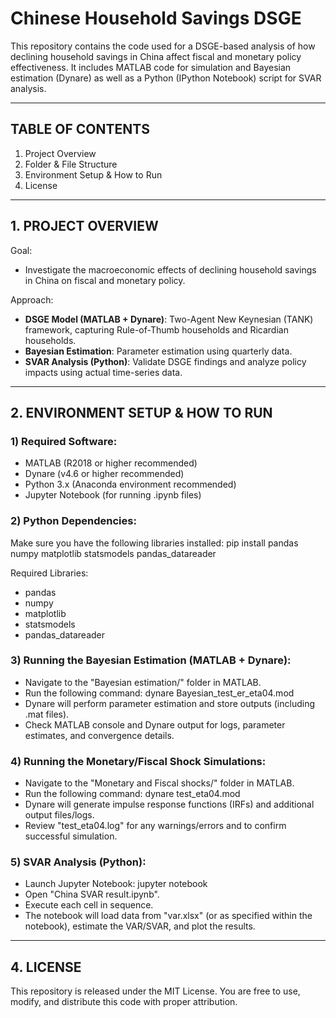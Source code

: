# Chinese Household Savings DSGE

This repository contains the code used for a DSGE-based analysis of how declining household savings in China affect fiscal and monetary policy effectiveness. It includes MATLAB code for simulation and Bayesian estimation (Dynare) as well as a Python (IPython Notebook) script for SVAR analysis.

--------------------------------
## TABLE OF CONTENTS
1. Project Overview
2. Folder & File Structure
3. Environment Setup & How to Run
4. License

--------------------------------
## 1. PROJECT OVERVIEW

Goal:
- Investigate the macroeconomic effects of declining household savings in China on fiscal and monetary policy.

Approach:
- **DSGE Model (MATLAB + Dynare)**: Two-Agent New Keynesian (TANK) framework, capturing Rule-of-Thumb households and Ricardian households.
- **Bayesian Estimation**: Parameter estimation using quarterly data.
- **SVAR Analysis (Python)**: Validate DSGE findings and analyze policy impacts using actual time-series data.

--------------------------------
## 2. ENVIRONMENT SETUP & HOW TO RUN

### 1) Required Software:
   - MATLAB (R2018 or higher recommended)
   - Dynare (v4.6 or higher recommended)
   - Python 3.x (Anaconda environment recommended)
   - Jupyter Notebook (for running .ipynb files)

### 2) Python Dependencies:
   Make sure you have the following libraries installed:
       pip install pandas numpy matplotlib statsmodels pandas_datareader

   Required Libraries:
   - pandas
   - numpy
   - matplotlib
   - statsmodels
   - pandas_datareader

### 3) Running the Bayesian Estimation (MATLAB + Dynare):
   - Navigate to the "Bayesian estimation/" folder in MATLAB.
   - Run the following command:
         dynare Bayesian_test_er_eta04.mod
   - Dynare will perform parameter estimation and store outputs (including .mat files).
   - Check MATLAB console and Dynare output for logs, parameter estimates, and convergence details.

### 4) Running the Monetary/Fiscal Shock Simulations:
   - Navigate to the "Monetary and Fiscal shocks/" folder in MATLAB.
   - Run the following command:
         dynare test_eta04.mod
   - Dynare will generate impulse response functions (IRFs) and additional output files/logs.
   - Review "test_eta04.log" for any warnings/errors and to confirm successful simulation.

### 5) SVAR Analysis (Python):
   - Launch Jupyter Notebook:
         jupyter notebook
   - Open "China SVAR result.ipynb".
   - Execute each cell in sequence.
   - The notebook will load data from "var.xlsx" (or as specified within the notebook), estimate the VAR/SVAR, and plot the results.

--------------------------------
## 4. LICENSE

This repository is released under the MIT License.
You are free to use, modify, and distribute this code with proper attribution.
